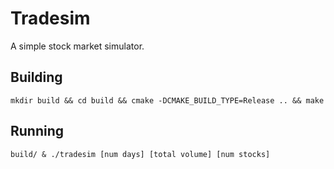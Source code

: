 # Tradesim
A simple stock market simulator.

## Building
`mkdir build && cd build && cmake -DCMAKE_BUILD_TYPE=Release .. && make`

## Running
`build/ & ./tradesim [num days] [total volume] [num stocks]` 